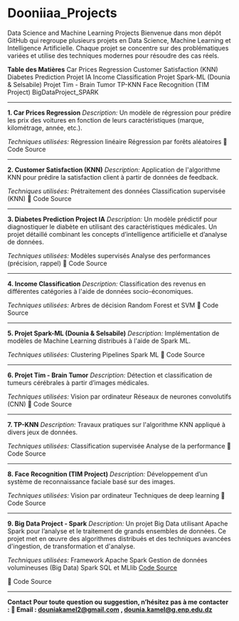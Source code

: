 # Dooniiaa_Projects
Data Science and Machine Learning Projects
Bienvenue dans mon dépôt GitHub qui regroupe plusieurs projets en Data Science, Machine Learning et Intelligence Artificielle. Chaque projet se concentre sur des problématiques variées et utilise des techniques modernes pour résoudre des cas réels.

**Table des Matières**
Car Prices Regression
Customer Satisfaction (KNN)
Diabetes Prediction Projet IA
Income Classification
Projet Spark-ML (Dounia & Selsabile)
Projet Tim - Brain Tumor
TP-KNN
Face Recognition (TIM Project)
BigDataProject_SPARK
____________________________________________________________________________________________
**1. Car Prices Regression**
_Description:_
Un modèle de régression pour prédire les prix des voitures en fonction de leurs caractéristiques (marque, kilométrage, année, etc.).

_Techniques utilisées:_
Régression linéaire
Régression par forêts aléatoires
🔗 Code Source
____________________________________________________________________________________________
**2. Customer Satisfaction (KNN)**
_Description:_
Application de l'algorithme KNN pour prédire la satisfaction client à partir de données de feedback.

_Techniques utilisées:_
Prétraitement des données
Classification supervisée (KNN)
🔗 Code Source
____________________________________________________________________________________________
**3. Diabetes Prediction Project IA**
_Description:_
Un modèle prédictif pour diagnostiquer le diabète en utilisant des caractéristiques médicales.
Un projet détaillé combinant les concepts d’intelligence artificielle et d’analyse de données.

_Techniques utilisées:_
Modèles supervisés
Analyse des performances (précision, rappel)
🔗 Code Source
____________________________________________________________________________________________
**4. Income Classification**
_Description:_
Classification des revenus en différentes catégories à l'aide de données socio-économiques.

_Techniques utilisées:_
Arbres de décision
Random Forest et SVM
🔗 Code Source
______________________________________________________________________________________________
**5. Projet Spark-ML (Dounia & Selsabile)**
_Description:_
Implémentation de modèles de Machine Learning distribués à l'aide de Spark ML.

_Techniques utilisées:_
Clustering
Pipelines Spark ML
🔗 Code Source
____________________________________________________________________________________________
**6. Projet Tim - Brain Tumor**
_Description:_
Détection et classification de tumeurs cérébrales à partir d’images médicales.

_Techniques utilisées:_
Vision par ordinateur
Réseaux de neurones convolutifs (CNN)
🔗 Code Source
____________________________________________________________________________________________
**7. TP-KNN**
_Description:_
Travaux pratiques sur l'algorithme KNN appliqué à divers jeux de données.

_Techniques utilisées:_
Classification supervisée
Analyse de la performance
🔗 Code Source
____________________________________________________________________________________________
**8. Face Recognition (TIM Project)**
_Description:_
Développement d’un système de reconnaissance faciale basé sur des images.

_Techniques utilisées:_
Vision par ordinateur
Techniques de deep learning
🔗 Code Source
____________________________________________________________________________________________
**9. Big Data Project - Spark**
_Description:_
Un projet Big Data utilisant Apache Spark pour l’analyse et le traitement de grands ensembles de données. Ce projet met en œuvre des algorithmes distribués et des techniques avancées d'ingestion, de transformation et d'analyse.

_Techniques utilisées:_
Framework Apache Spark
Gestion de données volumineuses (Big Data)
Spark SQL et MLlib
[Code Source](./BigDataProject_SPARK)

🔗 Code Source
__________________________________________________________________________________________
**Contact**
**Pour toute question ou suggestion, n’hésitez pas à me contacter :
📧 Email : douniakamel2@gmail.com , dounia.kamel@g.enp.edu.dz**
